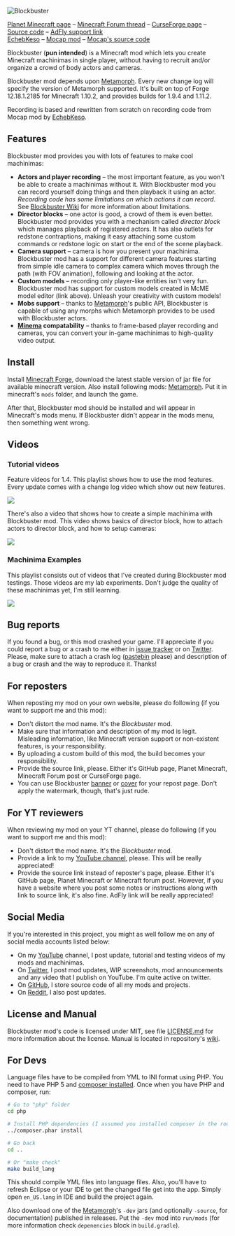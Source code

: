 ![Blockbuster](http://i.imgur.com/nqDKg1R.png)

[Planet Minecraft page](http://www.planetminecraft.com/mod/blockbuster-machinima-mod/) – [Minecraft Forum thread](http://www.minecraftforum.net/forums/mapping-and-modding/minecraft-mods/2700216-blockbuster-machinima-studio-mod) – [CurseForge page](https://minecraft.curseforge.com/projects/blockbuster) – [Source code](https://github.com/mchorse/blockbuster) – [AdFly support link](http://adf.ly/15268913/blockbuster-curseforge)  
[EchebKeso](https://twitter.com/EchebKeso) – [Mocap mod](http://www.minecraftforum.net/forums/mapping-and-modding/minecraft-mods/1445402-minecraft-motion-capture-mod-mocap-16-000) – [Mocap's source code](https://github.com/EchebKeso/Mocap)

Blockbuster (**pun intended**) is a Minecraft mod which lets you create Minecraft machinimas in single player, without having to recruit and/or organize a crowd of body actors and cameras.

Blockbuster mod depends upon [Metamorph](https://minecraft.curseforge.com/projects/metamorph). Every new change log will specify the version of Metamorph supported. It's built on top of Forge 12.18.1.2185 for Minecraft 1.10.2, and provides builds for 1.9.4 and 1.11.2.

Recording is based and rewritten from scratch on recording code from Mocap mod by [EchebKeso](https://twitter.com/EchebKeso).

## Features

Blockbuster mod provides you with lots of features to make cool machinimas:

* **Actors and player recording** – the most important feature, as you won't be able to create a machinimas without it. With Blockbuster mod you can record yourself doing things and then playback it using an actor. *Recording code has some limitations on which actions it can record*. See [Blockbuster Wiki](https://github.com/mchorse/blockbuster/wiki/Home) for more information about limitations.
* **Director blocks** – one actor is good, a crowd of them is even better. Blockbuster mod provides you with a mechanism called *director block* which manages playback of registered actors. It has also outlets for redstone contraptions, making it easy attaching some custom commands or redstone logic on start or the end of the scene playback.
* **Camera support** – camera is how you present your machinima. Blockbuster mod has a support for different camera features starting from simple idle camera to complex camera which moves through the path (with FOV animation), following and looking at the actor.
* **Custom models** – recording only player-like entities isn't very fun. Blockbuster mod has support for custom models created in McME model editor (link above). Unleash your creativity with custom models!
* **Mobs support** – thanks to [Metamorph](https://minecraft.curseforge.com/projects/metamorph)'s public API, Blockbuster is capable of using any morphs which Metamorph provides to be used with Blockbuster actors.
* **[Minema](http://www.minecraftforum.net/forums/mapping-and-modding/minecraft-mods/2790594-minema-unofficial-the-smooth-movie-recorder) compatability** – thanks to frame-based player recording and cameras, you can convert your in-game machinimas to high-quality video output.

## Install

Install [Minecraft Forge](http://files.minecraftforge.net/), download the latest stable version of jar file for available minecraft version. Also install following mods: [Metamorph](https://minecraft.curseforge.com/projects/metamorph). Put it in minecraft's `mods` folder, and launch the game.

After that, Blockbuster mod should be installed and will appear in Minecraft's mods menu. If Blockbuster didn't appear in the mods menu, then something went wrong. 

## Videos

### Tutorial videos

Feature videos for 1.4. This playlist shows how to use the mod features. Every update comes with a change log video which show out new features.

<a href="https://youtu.be/EY8pvphu724?list=PL6UPd2Tj65nEwg2bfY-NduLihPy6fgnvK"><img src="https://img.youtube.com/vi/EY8pvphu724/0.jpg"></a> 

There's also a video that shows how to create a simple machinima with Blockbuster mod. This video shows basics of director block, how to attach actors to director block, and how to setup cameras:

<a href="https://youtu.be/cVTIzKzWtqg?list=PL6UPd2Tj65nE0Pmf6GD2Fk3aRGWTGKlZk"><img src="https://img.youtube.com/vi/cVTIzKzWtqg/0.jpg"></a> 

### Machinima Examples

This playlist consists out of videos that I've created during Blockbuster mod testings. Those videos are my lab experiments. Don't judge the quality of these machinimas yet, I'm still learning.

<a href="https://youtu.be/11L4vLzhcVM?list=PL6UPd2Tj65nFdhjzY-z6yCJuPaEanB2BF"><img src="https://img.youtube.com/vi/11L4vLzhcVM/0.jpg"></a> 

## Bug reports

If you found a bug, or this mod crashed your game. I'll appreciate if you could report a bug or a crash to me either in [issue tracker](https://github.com/mchorse/blockbuster/issues/) or on [Twitter](https://twitter.com/McHorsy). Please, make sure to attach a crash log ([pastebin](http://pastebin.com) please) and description of a bug or crash and the way to reproduce it. Thanks! 

## For reposters

When reposting my mod on your own website, please do following (if you want to support me and this mod):

* Don't distort the mod name. It's the *Blockbuster* mod.
* Make sure that information and description of my mod is legit. Misleading information, like Minecraft version support or non-existent features, is your responsibility.
* By uploading a custom build of this mod, the build becomes your responsibility.
* Provide the source link, please. Either it's GitHub page, Planet Minecraft, Minecraft Forum post or CurseForge page.
* You can use Blockbuster [banner](http://i.imgur.com/nqDKg1R.png) or [cover](http://i.imgur.com/XgU8Tvx.png) for your repost page. Don't apply the watermark, though, that's just rude.

## For YT reviewers

When reviewing my mod on your YT channel, please do following (if you want to support me and this mod):

* Don't distort the mod name. It's the *Blockbuster* mod.
* Provide a link to my [YouTube channel](https://www.youtube.com/channel/UCWVDjAcecHHa8UrEWMRGI8w), please. This will be really appreciated! 
* Provide the source link instead of reposter's page, please. Either it's GitHub page, Planet Minecraft or Minecraft forum post. However, if you have a website where you post some notes or instructions along with link to source link, it's also fine. AdFly link will be really appreciated! 

## Social Media

If you're interested in this project, you might as well follow me on any of social media accounts listed below:

* On my [YouTube](https://www.youtube.com/channel/UCWVDjAcecHHa8UrEWMRGI8w) channel, I post update, tutorial and testing videos of my mods and machinimas. 
* On [Twitter](https://twitter.com/McHorsy), I post mod updates, WIP screenshots, mod announcements and any video that I publish on YouTube. I'm quite active on twitter.
* On [GitHub](https://github.com/mchorse), I store source code of all my mods and projects.
* On [Reddit](https://www.reddit.com/r/mcpub/), I also post updates. 

## License and Manual

Blockbuster mod's code is licensed under MIT, see file [LICENSE.md](./LICENSE.md) for more information about the license. Manual is located in repository's [wiki](https://github.com/mchorse/blockbuster/wiki). 

## For Devs

Language files have to be compiled from YML to INI format using PHP. You need to have PHP 5 and [composer installed](https://getcomposer.org/download/). Once when you have PHP and composer, run:

```sh
# Go to "php" folder
cd php

# Install PHP dependencies (I assumed you installed composer in the root of repository)
../composer.phar install

# Go back
cd ..

# Or "make check"
make build_lang
```

This should compile YML files into language files. Also, you'll have to refresh Eclipse or your IDE to get the changed file get into the app. Simply open `en_US.lang` in IDE and build the project again.

Also download one of the [Metamorph](https://minecraft.curseforge.com/projects/metamorph)'s `-dev` jars (and optionally `-source`, for documentation) published in releases. Put the `-dev` mod into `run/mods` (for more information check `depenencies` block in `build.gradle`).